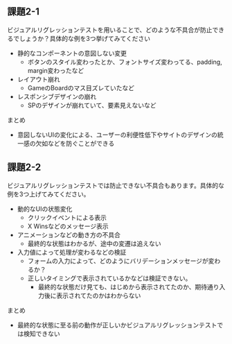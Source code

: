 ## 課題2-1

ビジュアルリグレッションテストを用いることで、どのような不具合が防止できるでしょうか？具体的な例を3つ挙げてみてください

- 静的なコンポーネントの意図しない変更
  - ボタンのスタイル変わったとか、フォントサイズ変わってる、padding, margin変わったなど
- レイアウト崩れ
  - GameのBoardのマス目ズレていたなど
- レスポンシブデザインの崩れ
  - SPのデザインが崩れていて、要素見えないなど

まとめ
- 意図しないUIの変化による、ユーザーの利便性低下やサイトのデザインの統一感の欠如などを防ぐことができる

## 課題2-2

ビジュアルリグレッションテストでは防止できない不具合もあります。具体的な例を3つ上げてみてください。

- 動的なUIの状態変化
  - クリックイベントによる表示
  - X Winsなどのメッセージ表示
- アニメーションなどの動き方の不具合
  - 最終的な状態はわかるが、途中の変遷は追えない
- 入力値によって処理が変わるなどの検証
  - フォームの入力によって、どのようにバリデーションメッセージが変わるか？
  - 正しいタイミングで表示されているかなどは検証できない。
    - 最終的な状態だけ見ても、はじめから表示されてたのか、期待通り入力後に表示されてたのかはわからない

まとめ
- 最終的な状態に至る前の動作が正しいかビジュアルリグレッションテストでは検知できない
